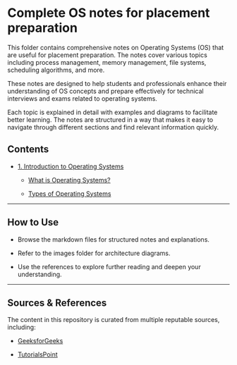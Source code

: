 # Complete OS notes for placement preparation

This folder contains comprehensive notes on Operating Systems (OS) that are useful for placement preparation. The notes cover various topics including process management, memory management, file systems, scheduling algorithms, and more.

These notes are designed to help students and professionals enhance their understanding of OS concepts and prepare effectively for technical interviews and exams related to operating systems.

Each topic is explained in detail with examples and diagrams to facilitate better learning. The notes are structured in a way that makes it easy to navigate through different sections and find relevant information quickly.

## Contents

- [1. Introduction to Operating Systems](Introduction/)

  - [What is Operating Systems?](Introduction/1.%20What%20is%20Operating%20Systems.md)

  - [Types of Operating Systems](Introduction/2.%20Types%20of%20Operating%20Systems.md)



---

## How to Use

- Browse the markdown files for structured notes and explanations.

- Refer to the images folder for architecture diagrams.

- Use the references to explore further reading and deepen your understanding.

---

## Sources & References

The content in this repository is curated from multiple reputable sources, including:

- [GeeksforGeeks](https://www.geeksforgeeks.org/dbms/dbms/)

- [TutorialsPoint](https://www.tutorialspoint.com/dbms/index.htm)